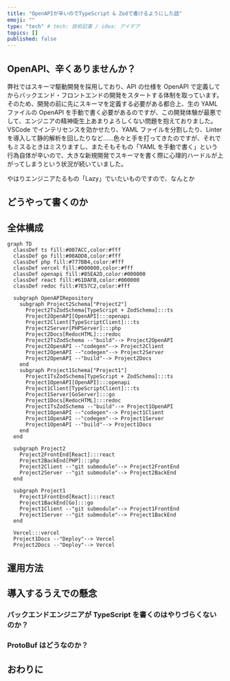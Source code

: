 ```yaml
---
title: "OpenAPIが辛いのでTypeScript & Zodで書けるようにした話"
emoji: ""
type: "tech" # tech: 技術記事 / idea: アイデア
topics: []
published: false
---
```


## OpenAPI、辛くありませんか？

弊社ではスキーマ駆動開発を採用しており、API の仕様を OpenAPI で定義してからバックエンド・フロントエンドの開発をスタートする体制を取っています。  
そのため、開発の前に先にスキーマを定義する必要がある都合上、生の YAML ファイルの OpenAPI を手動で書く必要があるのですが、この開発体験が最悪でして、エンジニアの精神衛生上あまりよろしくない問題を抱えておりました。  
VSCode でインテリセンスを効かせたり、YAML ファイルを分割したり、Linter を導入して静的解析を回したりなど……色々と手を打ってきたのですが、それでもミスるときはミスりますし、またそもそもの「YAML を手動で書く」という行為自体が辛いので、大きな新規開発でスキーマを書く際に心理的ハードルが上がってしまうという状況が続いていました。

やはりエンジニアたるもの「Lazy」でいたいものですので、なんとか

## どうやって書くのか

## 全体構成

```mermaid
graph TD
  classDef ts fill:#007ACC,color:#fff
  classDef go fill:#00ADD8,color:#fff
  classDef php fill:#777BB4,color:#fff
  classDef vercel fill:#000000,color:#fff
  classDef openapi fill:#85EA2D,color:#000000
  classDef react fill:#61DAFB,color:#000000
  classDef redoc fill:#7E57C2,color:#fff

  subgraph OpenAPIRepository
    subgraph Project2Schema["Project2"]
      Project2TsZodSchema[TypeScript + ZodSchema]:::ts
      Project2OpenAPI[OpenAPI]:::openapi
      Project2Client[TypeScriptClient]:::ts
      Project2Server[PHPServer]:::php
      Project2Docs[RedocHTML]:::redoc
      Project2TsZodSchema --"build"--> Project2OpenAPI
      Project2OpenAPI --"codegen"--> Project2Client
      Project2OpenAPI --"codegen"--> Project2Server
      Project2OpenAPI --"build"--> Project2Docs
    end
    subgraph Project1Schema["Project1"]
      Project1TsZodSchema[TypeScript + ZodSchema]:::ts
      Project1OpenAPI[OpenAPI]:::openapi
      Project1Client[TypeScriptClient]:::ts
      Project1Server[GoServer]:::go
      Project1Docs[RedocHTML]:::redoc
      Project1TsZodSchema --"build"--> Project1OpenAPI
      Project1OpenAPI --"codegen"--> Project1Client
      Project1OpenAPI --"codegen"--> Project1Server
      Project1OpenAPI --"build"--> Project1Docs
    end
  end

  subgraph Project2
    Project2FrontEnd[React]:::react
    Project2BackEnd[PHP]:::php
    Project2Client --"git submodule"--> Project2FrontEnd
    Project2Server --"git submodule"--> Project2BackEnd
  end

  subgraph Project1
    Project1FrontEnd[React]:::react
    Project1BackEnd[Go]:::go
    Project1Client --"git submodule"--> Project1FrontEnd
    Project1Server --"git submodule"--> Project1BackEnd
  end

  Vercel:::vercel
  Project1Docs --"Deploy"--> Vercel
  Project2Docs --"Deploy"--> Vercel
```

## 運用方法

## 導入するうえでの懸念

### バックエンドエンジニアが TypeScript を書くのはやりづらくないのか？

### ProtoBuf はどうなのか？

## おわりに
